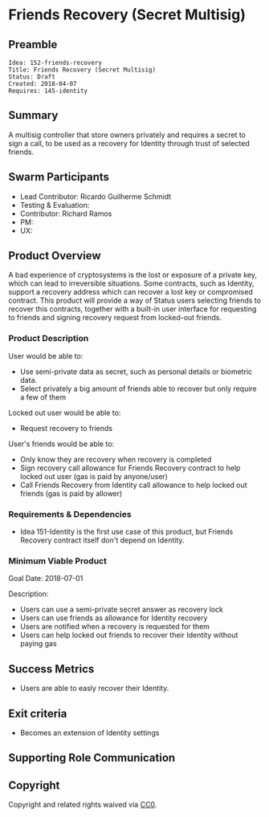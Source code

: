 # Friends Recovery (Secret Multisig)

## Preamble

    Idea: 152-friends-recovery
    Title: Friends Recovery (Secret Multisig)
    Status: Draft
    Created: 2018-04-07
    Requires: 145-identity


## Summary

A multisig controller that store owners privately and requires a secret to sign a call, to be used as a recovery for Identity through trust of selected friends.

## Swarm Participants
- Lead Contributor: Ricardo Guilherme Schmidt
- Testing & Evaluation:
- Contributor: Richard Ramos
- PM: 
- UX: 

## Product Overview

A bad experience of cryptosystems is the lost or exposure of a private key, which can lead to irreversible situations. 
Some contracts, such as Identity, support a recovery address which can recover a lost key or compromised contract.
This product will provide a way of Status users selecting friends to recover this contracts, together with a built-in user interface for requesting to friends and signing recovery request from locked-out friends. 

### Product Description

User would be able to:
- Use semi-private data as secret, such as personal details or biometric data.
- Select privately a big amount of friends able to recover but only require a few of them

Locked out user would be able to:
- Request recovery to friends

User's friends would be able to:
- Only know they are recovery when recovery is completed
- Sign recovery call allowance for Friends Recovery contract to help locked out user (gas is paid by anyone/user)
- Call Friends Recovery from Identity call allowance to help locked out friends (gas is paid by allower)


### Requirements & Dependencies

- Idea 151-Identity is the first use case of this product, but Friends Recovery contract itself don't depend on Identity.

### Minimum Viable Product

Goal Date: 2018-07-01

Description: 
 
 - Users can use a semi-private secret answer as recovery lock
 - Users can use friends as allowance for Identity recovery
 - Users are notified when a recovery is requested for them
 - Users can help locked out friends to recover their Identity without paying gas

## Success Metrics

- Users are able to easly recover their Identity.

## Exit criteria

- Becomes an extension of Identity settings 

## Supporting Role Communication
<!-- Once Requirements and Goals are fleshed out, then it should be communicated to supporting organelles if required -->

## Copyright

Copyright and related rights waived via [CC0](https://creativecommons.org/publicdomain/zero/1.0/).
